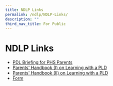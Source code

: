 ```yaml
---
title: NDLP Links
permalink: /ndlp/NDLP-Links/
description: ""
third_nav_title: For Public
---
```

# **NDLP Links**

*   [PDL Briefing for PHS Parents](/ndlp/ndlp-links/pld-briefing-for-phs-parents)
*   [Parents' Handbook (I) on Learning with a PLD](/ndlp/ndlp-links/parents-handbook-i-on-learning-with-a-pld)
*   [Parents' Handbook (II) on Learning with a PLD](h/ndlp/ndlp-links/parents-handbook-ii-on-learning-with-a-pld)
*   [Form](/ndlp/ndlp-links/form)